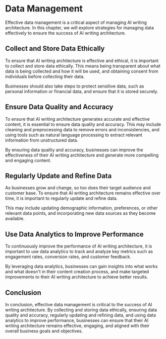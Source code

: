 Data Management
============================================================

Effective data management is a critical aspect of managing AI writing architecture. In this chapter, we will explore strategies for managing data effectively to ensure the success of AI writing architecture.

Collect and Store Data Ethically
--------------------------------

To ensure that AI writing architecture is effective and ethical, it is important to collect and store data ethically. This means being transparent about what data is being collected and how it will be used, and obtaining consent from individuals before collecting their data.

Businesses should also take steps to protect sensitive data, such as personal information or financial data, and ensure that it is stored securely.

Ensure Data Quality and Accuracy
--------------------------------

To ensure that AI writing architecture generates accurate and effective content, it is essential to ensure data quality and accuracy. This may include cleaning and preprocessing data to remove errors and inconsistencies, and using tools such as natural language processing to extract relevant information from unstructured data.

By ensuring data quality and accuracy, businesses can improve the effectiveness of their AI writing architecture and generate more compelling and engaging content.

Regularly Update and Refine Data
--------------------------------

As businesses grow and change, so too does their target audience and customer base. To ensure that AI writing architecture remains effective over time, it is important to regularly update and refine data.

This may include updating demographic information, preferences, or other relevant data points, and incorporating new data sources as they become available.

Use Data Analytics to Improve Performance
-----------------------------------------

To continuously improve the performance of AI writing architecture, it is important to use data analytics to track and analyze key metrics such as engagement rates, conversion rates, and customer feedback.

By leveraging data analytics, businesses can gain insights into what works and what doesn't in their content creation process, and make targeted improvements to their AI writing architecture to achieve better results.

Conclusion
----------

In conclusion, effective data management is critical to the success of AI writing architecture. By collecting and storing data ethically, ensuring data quality and accuracy, regularly updating and refining data, and using data analytics to improve performance, businesses can ensure that their AI writing architecture remains effective, engaging, and aligned with their overall business goals and objectives.
